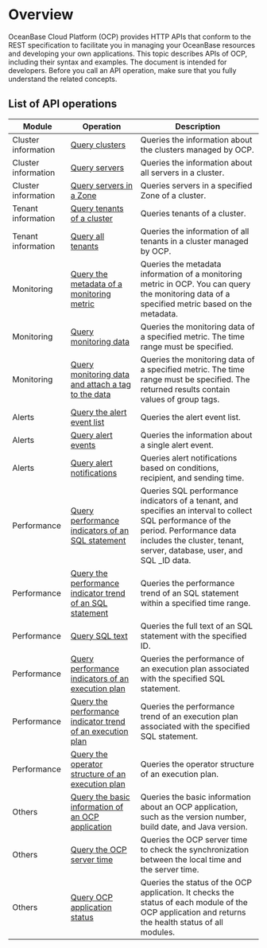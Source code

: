 Overview 
=============================

OceanBase Cloud Platform (OCP) provides HTTP APIs that conform to the REST specification to facilitate you in managing your OceanBase resources and developing your own applications. This topic describes APIs of OCP, including their syntax and examples. The document is intended for developers. Before you call an API operation, make sure that you fully understand the related concepts. 

**List of API operations** 
-----------------------------------------------




|            Module            |                                                 Operation                                                 |                                                                                                 Description                                                                                                  |
|------------------------------|-----------------------------------------------------------------------------------------------------------|--------------------------------------------------------------------------------------------------------------------------------------------------------------------------------------------------------------|
| Cluster information          | [Query clusters](3.cluster-information/1.query-clusters.md)                                             | Queries the information about the clusters managed by OCP.                                                                                                                                                   |
| Cluster information          | [Query servers](3.cluster-information/24.query-servers.md)                                              | Queries the information about all servers in a cluster.                                                                                                                                                      |
| Cluster information          | [Query servers in a Zone](3.cluster-information/25.query-servers-in-a-zone.md)                                    | Queries servers in a specified Zone of a cluster.                                                                                                                                                            |
| Tenant information           | [Query tenants of a cluster](4.tenant-information/1.query-tenants-of-a-cluster.md)                                 | Queries tenants of a cluster.                                                                                                                                                                                |
| Tenant information           | [Query all tenants](4.tenant-information/2.query-all-tenants.md)                                          | Queries the information of all tenants in a cluster managed by OCP.                                                                                                                                          |
|  Monitoring  | [Query the metadata of a monitoring metric](8.monitoring/1.query-the-metadata-of-a-monitoring-metric.md)                  | Queries the metadata information of a monitoring metric in OCP. You can query the monitoring data of a specified metric based on the metadata.                                                               |
|  Monitoring  | [Query monitoring data](8.monitoring/2.query-monitoring-data.md)                                      | Queries the monitoring data of a specified metric. The time range must be specified.                                                                                                                         |
|  Monitoring  | [Query monitoring data and attach a tag to the data](8.monitoring/3.query-monitoring-data-and-attach-a-tag-to-the-data.md)         | Queries the monitoring data of a specified metric. The time range must be specified. The returned results contain values of group tags.                                                                      |
| Alerts                       | [Query the alert event list](9.alert/1.alert-events/1.query-the-alert-event-list.md)                                 | Queries the alert event list.                                                                                                                                                                                |
| Alerts                       | [Query alert events](9.alert/1.alert-events/2.query-alert-events.md)                                         | Queries the information about a single alert event.                                                                                                                                                          |
| Alerts                       | [Query alert notifications](9.alert/2.alert-notification/1.query-alert-notifications.md)                                  | Queries alert notifications based on conditions, recipient, and sending time.                                                                                                                                |
|  Performance | [Query performance indicators of an SQL statement](14.sql-performance/1.query-performance-indicators-of-an-sqL-statement.md)           | Queries SQL performance indicators of a tenant, and specifies an interval to collect SQL performance of the period. Performance data includes the cluster, tenant, server, database, user, and SQL _ID data. |
|  Performance | [Query the performance indicator trend of an SQL statement](14.sql-performance/2.query-the-performance-indicator-trend-of-an-sqL-state.md)  | Queries the performance trend of an SQL statement within a specified time range.                                                                                                                             |
|  Performance | [Query SQL text](14.sql-performance/3.query-sql-text.md)                                             | Queries the full text of an SQL statement with the specified ID.                                                                                                                                             |
|  Performance | [Query performance indicators of an execution plan](14.sql-performance/4.query-performance-indicators-of-an-execution-plan.md)          | Queries the performance of an execution plan associated with the specified SQL statement.                                                                                                                    |
|  Performance | [Query the performance indicator trend of an execution plan](14.sql-performance/5.query-the-performance-indicator-trend-of-an-execution-plan.md) | Queries the performance trend of an execution plan associated with the specified SQL statement.                                                                                                              |
|  Performance | [Query the operator structure of an execution plan](14.sql-performance/6.query-the-operator-structure-of-an-execution-plan.md)          | Queries the operator structure of an execution plan.                                                                                                                                                         |
|  Others      | [Query the basic information of an OCP application](16.other/1.query-the-basic-information-of-an-ocp-application.md)          | Queries the basic information about an OCP application, such as the version number, build date, and Java version.                                                                                            |
|  Others      | [Query the OCP server time](16.other/2.query-ocp-server-time.md)                                  | Queries the OCP server time to check the synchronization between the local time and the server time.                                                                                                         |
|  Others      | [Query OCP application status](16.other/3.query-ocp-application-status.md)                               | Queries the status of the OCP application. It checks the status of each module of the OCP application and returns the health status of all modules.                                                          |




